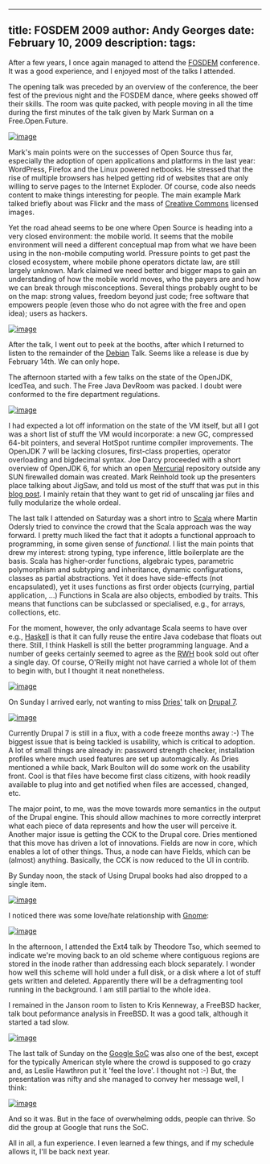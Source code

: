 -----
title:  FOSDEM 2009
author: Andy Georges
date: February 10, 2009
description: 
tags: 
-----







After a few years, I once again managed to attend the
[FOSDEM](http://fosdem.org/) conference. It was a good experience, and I
enjoyed most of the talks I attended.


The opening talk was preceded by an overview of the conference, the beer
fest of the previous night and the FOSDEM dance, where geeks showed off
their skills. The room was quite packed, with people moving in all the
time during the first minutes of the talk given by Mark Surman on a
Free.Open.Future.


[![image](71E880C1-5FC7-4F7A-AAB7-FFFF4D3E0628-1.jpg)](http://www.flickr.com/photos/itkovian/3261442552/)


Mark's main points were on the successes of Open Source thus far,
especially the adoption of open applications and platforms in the last
year: WordPress, Firefox and the Linux powered netbooks. He stressed
that the rise of multiple browsers has helped getting rid of websites
that are only willing to serve pages to the Internet Exploder. Of
course, code also needs content to make things interesting for people.
The main example Mark talked briefly about was Flickr and the mass of
[Creative Commons](http://creativecommons.org/) licensed images.


Yet the road ahead seems to be one where Open Source is heading into a
very closed environment: the mobile world. It seems that the mobile
environment will need a different conceptual map from what we have been
using in the non-mobile computing world. Pressure points to get past the
closed ecosystem, where mobile phone operators dictate law, are still
largely unknown. Mark claimed we need better and bigger maps to gain an
understanding of how the mobile world moves, who the payers are and how
we can break through misconceptions. Several things probably ought to be
on the map: strong values, freedom beyond just code; free software that
empowers people (even those who do not agree with the free and open
idea); users as hackers.


[![image](71E880C1-5FC7-4F7A-AAB7-FFFF4D3E0628-2.jpg)](http://www.flickr.com/photos/itkovian/3260596917/)


After the talk, I went out to peek at the booths, after which I returned
to listen to the remainder of the [Debian](http://www.debian.org/) Talk.
Seems like a release is due by February 14th. We can only hope.


The afternoon started with a few talks on the state of the OpenJDK,
IcedTea, and such. The Free Java DevRoom was packed. I doubt were
conformed to the fire department regulations.


[![image](71E880C1-5FC7-4F7A-AAB7-FFFF4D3E0628-3.jpg)](http://www.flickr.com/photos/itkovian/3260627013/)


I had expected a lot off information on the state of the VM itself, but
all I got was a short list of stuff the VM would incorporate: a new GC,
compressed 64-bit pointers, and several HotSpot runtime compiler
improvements. The OpenJDK 7 will be lacking closures, first-class
properties, operator overloading and bigdecimal syntax. Joe Darcy
proceeded with a short overview of OpenJDK 6, for which an open
[Mercurial](http://www.selenic.com/mercurial/wiki/) repository outside
any SUN firewalled domain was created. Mark Reinhold took up the
presenters place talking about JigSaw, and told us most of the stuff
that was put in this [blog post](http://blogs.sun.com/mr/entry/jigsaw).
I mainly retain that they want to get rid of unscaling jar files and
fully modularize the whole ordeal.


The last talk I attended on Saturday was a short intro to
[Scala](http://www.scala-lang.org/) where Martin Odersly tried to
convince the crowd that the Scala approach was the way forward. I pretty
much liked the fact that it adopts a functional approach to programming,
in some given sense of *functional*. I list the main points that drew my
interest: strong typing, type inference, little boilerplate are the
basis. Scala has higher-order functions, algebraic types, parametric
polymorphism and subtyping and inheritance, dynamic configurations,
classes as partial abstractions. Yet it does have side-effects (not
encapsulated), yet it uses functions as first order objects (currying,
partial application, ...) Functions in Scala are also objects, embodied
by traits. This means that functions can be subclassed or specialised,
e.g., for arrays, collections, etc.


For the moment, however, the only advantage Scala seems to have over
e.g., [Haskell](http://haskel.org/) is that it can fully reuse the
entire Java codebase that floats out there. Still, I think Haskell is
still the better programming language. And a number of geeks certainly
seemed to agree as the [RWH](http://book.realworldhaskell.org/) book
sold out ofter a single day. Of course, O'Reilly might not have carried
a whole lot of them to begin with, but I thought it neat nonetheless.


[![image](71E880C1-5FC7-4F7A-AAB7-FFFF4D3E0628-4.jpg)](http://www.flickr.com/photos/itkovian/3261431400/)


On Sunday I arrived early, not wanting to miss
[Dries'](http://buytaert.net/) talk on [Drupal 7](http://drupal.org/).


[![image](71E880C1-5FC7-4F7A-AAB7-FFFF4D3E0628-5.jpg)](http://www.flickr.com/photos/itkovian/3263794313/)


Currently Drupal 7 is still in a flux, with a code freeze months away
:-) The biggest issue that is being tackled is usability, which is
critical to adoption. A lot of small things are already in: password
strength checker, installation profiles where much used features are set
up automagically. As Dries mentioned a while back, Mark Boulton will do
some work on the usability front. Cool is that files have become first
class citizens, with hook readily available to plug into and get
notified when files are accessed, changed, etc.


The major point, to me, was the move towards more semantics in the
output of the Drupal engine. This should allow machines to more
correctly interpret what each piece of data represents and how the user
will perceive it. Another major issue is getting the CCK to the Drupal
core. Dries mentioned that this move has driven a lot of innovations.
Fields are now in core, which enables a lot of other things. Thus, a
node can have Fields, which can be (almost) anything. Basically, the CCK
is now reduced to the UI in contrib.


By Sunday noon, the stack of Using Drupal books had also dropped to a
single item.


[![image](71E880C1-5FC7-4F7A-AAB7-FFFF4D3E0628-6.jpg)](http://www.flickr.com/photos/itkovian/3264646268/)


I noticed there was some love/hate relationship with
[Gnome](http://gnome.org/):


[![image](71E880C1-5FC7-4F7A-AAB7-FFFF4D3E0628-7.jpg)](http://www.flickr.com/photos/itkovian/3263838801/)


In the afternoon, I attended the Ext4 talk by Theodore Tso, which seemed
to indicate we're moving back to an old scheme where contiguous regions
are stored in the inode rather than addressing each block separately. I
wonder how well this scheme will hold under a full disk, or a disk where
a lot of stuff gets written and deleted. Apparently there will be a
defragmenting tool running in the background. I am still partial to the
whole idea.


I remained in the Janson room to listen to Kris Kenneway, a FreeBSD
hacker, talk bout peformance analysis in FreeBSD. It was a good talk,
although it started a tad slow.


[![image](71E880C1-5FC7-4F7A-AAB7-FFFF4D3E0628-8.jpg)](http://www.flickr.com/photos/itkovian/3263847491/)


The last talk of Sunday on the [Google
SoC](http://code.google.com/soc/2008/) was also one of the best, except
for the typically American style where the crowd is supposed to go crazy
and, as Leslie Hawthron put it 'feel the love'. I thought not :-) But,
the presentation was nifty and she managed to convey her message well, I
think:


[![image](71E880C1-5FC7-4F7A-AAB7-FFFF4D3E0628-9.jpg)](http://www.flickr.com/photos/itkovian/3264684934/)


And so it was. But in the face of overwhelming odds, people can thrive.
So did the group at Google that runs the SoC.


All in all, a fun experience. I even learned a few things, and if my
schedule allows it, I'll be back next year.




